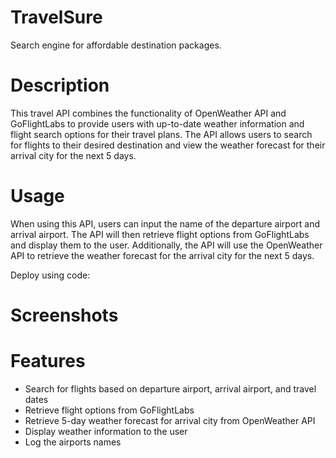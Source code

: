 # TravelSure
Search engine for affordable destination packages.

# Description 
This travel API combines the functionality of OpenWeather API and GoFlightLabs to provide users with up-to-date weather information and flight search options for their travel plans. The API allows users to search for flights to their desired destination and view the weather forecast for their arrival city for the next 5 days.

# Usage
When using this API, users can input the name of the departure airport and arrival airport. The API will then retrieve flight options from GoFlightLabs and display them to the user. Additionally, the API will use the OpenWeather API to retrieve the weather forecast for the arrival city for the next 5 days.

Deploy using code: 

# Screenshots


# Features
- Search for flights based on departure airport, arrival airport, and travel dates
- Retrieve flight options from GoFlightLabs
- Retrieve 5-day weather forecast for arrival city from OpenWeather API
- Display weather information to the user
- Log the airports names 
